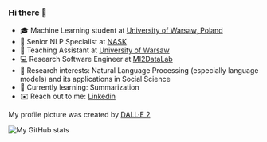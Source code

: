 ### Hi there 👋

- :mortar_board: Machine Learning student at [University of Warsaw, Poland](https://mimuw.edu.pl/en)
- :office: Senior NLP Specialist at [NASK](https://www.nask.pl/)
- :office: Teaching Assistant at [University of Warsaw](https://mimuw.edu.pl/)
- :computer: Research Software Engineer at [MI2DataLab](https://www.mi2.ai/)
- :closed_book: Research interests: Natural Language Processing (especially language models) and its applications in Social Science
- :seedling: Currently learning: Summarization
- :envelope: Reach out to me: [Linkedin](https://www.linkedin.com/in/emilia-wisnios/)

My profile picture was created by [DALL·E 2](https://openai.com/dall-e-2/)


![My GitHub stats](https://github-readme-stats.vercel.app/api?username=emiliawisnios&show_icons=true&theme=cobalt)

<!--
**emiliawisnios/emiliawisnios** is a ✨ _special_ ✨ repository because its `README.md` (this file) appears on your GitHub profile.

Here are some ideas to get you started:

- 🔭 I’m currently working on ...
- 🌱 I’m currently learning ...
- 👯 I’m looking to collaborate on ...
- 🤔 I’m looking for help with ...
- 💬 Ask me about ...
- 📫 How to reach me: ...
- 😄 Pronouns: ...
- ⚡ Fun fact: ...
-->
